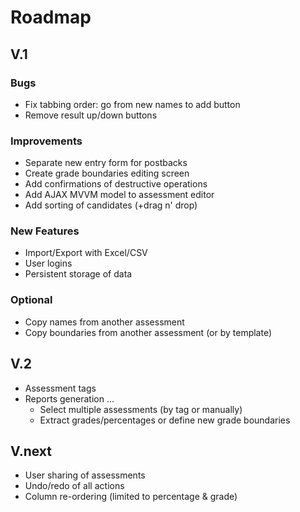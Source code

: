 # Roadmap
## V.1
### Bugs
- Fix tabbing order: go from new names to add button
- Remove result up/down buttons

### Improvements
- Separate new entry form for postbacks
- Create grade boundaries editing screen
- Add confirmations of destructive operations
- Add AJAX MVVM model to assessment editor
- Add sorting of candidates (+drag n' drop)

### New Features
- Import/Export with Excel/CSV
- User logins
- Persistent storage of data

### Optional
- Copy names from another assessment
- Copy boundaries from another assessment (or by template)

## V.2
- Assessment tags
- Reports generation ...
  - Select multiple assessments (by tag or manually)
  - Extract grades/percentages or define new grade boundaries

## V.next
- User sharing of assessments
- Undo/redo of all actions
- Column re-ordering (limited to percentage & grade)
